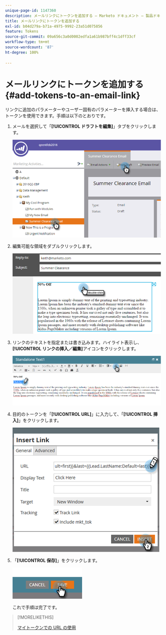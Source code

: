 ```yaml
---
unique-page-id: 1147360
description: メールリンクにトークンを追加する — Marketo ドキュメント — 製品ドキュメント
title: メールリンクにトークンを追加する
exl-id: b04d279a-b71a-4975-9992-23a51d075856
feature: Tokens
source-git-commit: 09a656c3a0d0002edfa1a61b987bff4c1dff33cf
workflow-type: tm+mt
source-wordcount: '87'
ht-degree: 100%

---
```


# メールリンクにトークンを追加する {#add-tokens-to-an-email-link}

リンクに追加のパラメーターやユーザー固有のパラメーターを挿入する場合は、トークンを使用できます。手順は以下のとおりです。

1. メールを選択して「**[!UICONTROL ドラフトを編集]**」タブをクリックします。

   ![](assets/one.png)

1. 編集可能な領域をダブルクリックします。

   ![](assets/two.png)

1. リンクのテキストを指定または書き込みます。ハイライト表示し、**[!UICONTROL リンクの挿入／編集]**&#x200B;アイコンをクリックします。

   ![](assets/three.png)

1. 目的のトークンを「**[!UICONTROL URL]**」に入力して、「**[!UICONTROL 挿入]**」をクリックします。

   ![](assets/four.png)

1. 「**[!UICONTROL 保存]**」をクリックします。

   ![](assets/five.png)

   これで手順は完了です。

>[!MORELIKETHIS]
>
>[マイトークンでの URL の使用](/help/marketo/product-docs/email-marketing/general/using-tokens/using-urls-in-my-tokens.md)
